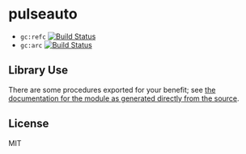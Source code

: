 # pulseauto
- `gc:refc` [![Build Status](https://travis-ci.org/disruptek/pulseauto.svg?branch=master)](https://travis-ci.org/disruptek/pulseauto)
- `gc:arc` [![Build Status](https://travis-ci.org/disruptek/pulseauto.svg?branch=master)](https://travis-ci.org/disruptek/pulseauto)

## Library Use
There are some procedures exported for your benefit; see [the documentation for the module as generated directly from the source](https://disruptek.github.io/pulseauto/pulseauto.html).

## License
MIT

